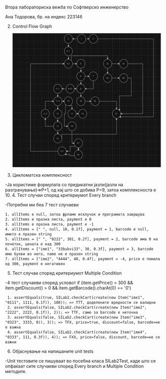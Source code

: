 Втора лабораториска вежба по Софтверско инженерство

Ана Тодорова, бр. на индекс 223146

2. Control Flow Graph
   
   ![CFG](CFG.png)
   
3. Цикломатска комплексност
   
 -Ја користиме формулата со предикатни јазли(јазли на разгранување)=>P+1, од кај што се добива P=9, затоа комплексноста е 10. 
4. Тест случаи според критериумот Every branch

  -Потребни ми беа 7 тест случаеви 
  
	1. allItems е null, затоа фрламе исклучок и програмата завршува
	2. allItems e празна листа, payment e 0
	3. allItems e празна листа, payment e -1
	4. allItems = [" ", null, 10, 0.1f], payment = 1, barcode e null, името е празен string
	5. allItems = [" ", "0222", 301, 0.2f], payment = 2, barcode има 0 на почеток, цената е над 300
	6. allItems = ["ime1", "33bukvi33", 30, 0.3f], payment = 3, barcode има букви во него, name не е празен string
	7. allItems = ["ime2", "4444", 40, 0.4f], payment = -4, price е помала од 300, payment e негативен	

5. Тест случаи според критериумот Multiple Condition

  -4 тест случаеви според условот if (item.getPrice() > 300 && item.getDiscount() > 0 && item.getBarcode().charAt(0) == '0')
  
	 1. assertEquals(true, SILab2.checkCart(create(new Item("ime1", "0111", 1111, 0.1f)), 100)); => TTT, доделените вредности се валидни
	 2. assertEquals(false, SILab2.checkCart(create(new Item("ime2", "2222", 2222, 0.1f)), 2)); => TTF, само за barcode е неточна
	 3. assertEquals(false, SILab2.checkCart(create(new Item("ime3", "0323", 3333, 0)), 3)); => TFX, price=true, discount=false, barcode=не е важна
	 4. assertEquals(false, SILab2.checkCart(create(new Item("ime4", "0333", 111, 0.3f)), 4)); => FXX, price=false, discount, barcode=не се важни

6. Објаснување на напишаните unit tests
   
  -Unit тестовите се пишуваат во посебна класа SILab2Test, каде што се опфаќаат сите случаеви според Every branch и Multiple Condition методите.
